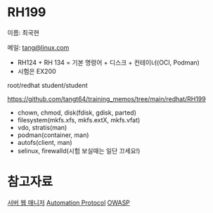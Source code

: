 # RH199

이름: 최국현

메일: tang@linux.com

- RH124 + RH 134 = 기본 명령어 + 디스크 + 컨테이너(OCI, Podman)
- 시험은 EX200

root/redhat
student/student


https://github.com/tangt64/training_memos/tree/main/redhat/RH199


* chown, chmod, disk(fdisk, gdisk, parted)
* filesystem(mkfs.xfs, mkfs.extX, mkfs.vfat)
* vdo, stratis(man)
* podman(container, man)
* autofs(client, man)
* selinux, firewalld(시험 보실때는 일단 끄세요!)


# 참고자료

[서버 웹 매니저](https://cockpit-project.org/)
[Automation Protocol](https://www.open-scap.org/)
[OWASP](https://owasp.org/www-community/Vulnerability_Scanning_Tools)